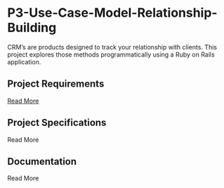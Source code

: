 # P3-Use-Case-Model-Relationship-Building
CRM’s are products designed to track your relationship with clients. This project explores those methods programmatically using a Ruby on Rails application.

## Project Requirements
[Read More](https://github.com/Marti-Dolce-Flatiron-School-Projects/P3-Use-Case-Model-Relationship-Building/issues/1)

## Project Specifications
Read More

## Documentation
Read More


